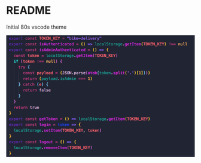 # README
Initial 80s vscode theme

![preview](https://github.com/converge/the-80s-show-vscode-theme/blob/master/screenshots/the-80s-show.png)
